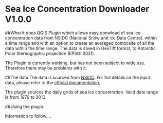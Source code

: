 Sea Ice Concentration Downloader V1.0.0
=======================================

##What it does
QGIS Plugin which allows easy donwload of sea ice concentration data from NSIDC (National Snow and Ice Data Centre), within a time range and with an option to create an averaged composite of all the data within the time range. The data is saved in GeoTiff format, to Antarctic Polar Stereographic projection (EPSG: 3031). 

The Plugin is currently working, but has not been subject to wide use. Therefore there may be problems with it. 


##The data
The data is sourced from [NSIDC](http://nsidc.org/data/nsidc-0051). For full details on the input data, please refer to the [official documentation.](http://nsidc.org/data/docs/daac/nsidc0051_gsfc_seaice.gd.html) 

The plugin sources the daily grids of sea ice concentration. Valid date range is from 1979 to 2013.

##Using the plugin

Information to follow....


